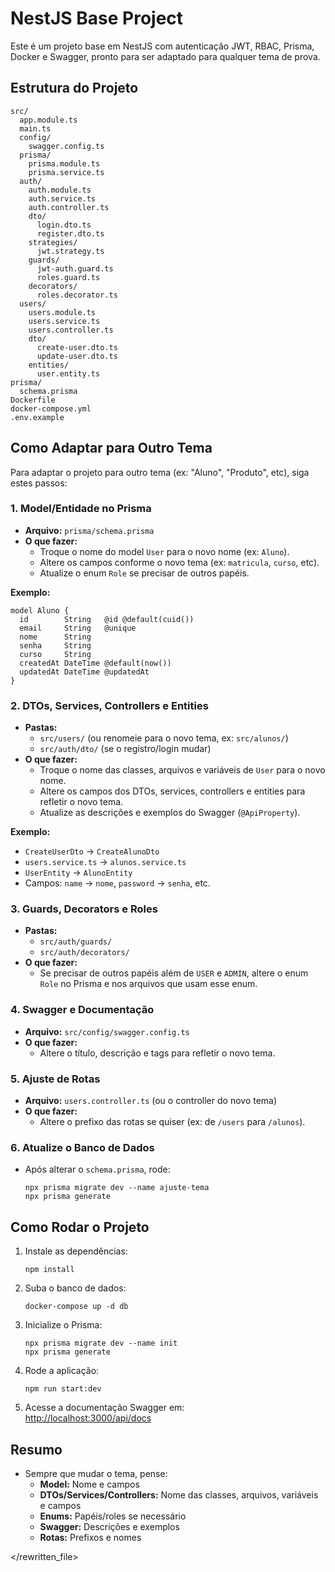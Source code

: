# NestJS Base Project

Este é um projeto base em NestJS com autenticação JWT, RBAC, Prisma, Docker e Swagger, pronto para ser adaptado para qualquer tema de prova.

## Estrutura do Projeto

```
src/
  app.module.ts
  main.ts
  config/
    swagger.config.ts
  prisma/
    prisma.module.ts
    prisma.service.ts
  auth/
    auth.module.ts
    auth.service.ts
    auth.controller.ts
    dto/
      login.dto.ts
      register.dto.ts
    strategies/
      jwt.strategy.ts
    guards/
      jwt-auth.guard.ts
      roles.guard.ts
    decorators/
      roles.decorator.ts
  users/
    users.module.ts
    users.service.ts
    users.controller.ts
    dto/
      create-user.dto.ts
      update-user.dto.ts
    entities/
      user.entity.ts
prisma/
  schema.prisma
Dockerfile
docker-compose.yml
.env.example
```

## Como Adaptar para Outro Tema

Para adaptar o projeto para outro tema (ex: "Aluno", "Produto", etc), siga estes passos:

### 1. Model/Entidade no Prisma
- **Arquivo:** `prisma/schema.prisma`
- **O que fazer:**  
  - Troque o nome do model `User` para o novo nome (ex: `Aluno`).
  - Altere os campos conforme o novo tema (ex: `matricula`, `curso`, etc).
  - Atualize o enum `Role` se precisar de outros papéis.

**Exemplo:**
```prisma
model Aluno {
  id        String   @id @default(cuid())
  email     String   @unique
  nome      String
  senha     String
  curso     String
  createdAt DateTime @default(now())
  updatedAt DateTime @updatedAt
}
```

### 2. DTOs, Services, Controllers e Entities
- **Pastas:**  
  - `src/users/` (ou renomeie para o novo tema, ex: `src/alunos/`)
  - `src/auth/dto/` (se o registro/login mudar)
- **O que fazer:**  
  - Troque o nome das classes, arquivos e variáveis de `User` para o novo nome.
  - Altere os campos dos DTOs, services, controllers e entities para refletir o novo tema.
  - Atualize as descrições e exemplos do Swagger (`@ApiProperty`).

**Exemplo:**
- `CreateUserDto` → `CreateAlunoDto`
- `users.service.ts` → `alunos.service.ts`
- `UserEntity` → `AlunoEntity`
- Campos: `name` → `nome`, `password` → `senha`, etc.

### 3. Guards, Decorators e Roles
- **Pastas:**  
  - `src/auth/guards/`
  - `src/auth/decorators/`
- **O que fazer:**  
  - Se precisar de outros papéis além de `USER` e `ADMIN`, altere o enum `Role` no Prisma e nos arquivos que usam esse enum.

### 4. Swagger e Documentação
- **Arquivo:** `src/config/swagger.config.ts`
- **O que fazer:**  
  - Altere o título, descrição e tags para refletir o novo tema.

### 5. Ajuste de Rotas
- **Arquivo:** `users.controller.ts` (ou o controller do novo tema)
- **O que fazer:**  
  - Altere o prefixo das rotas se quiser (ex: de `/users` para `/alunos`).

### 6. Atualize o Banco de Dados
- Após alterar o `schema.prisma`, rode:
  ```
  npx prisma migrate dev --name ajuste-tema
  npx prisma generate
  ```

## Como Rodar o Projeto

1. Instale as dependências:
   ```
   npm install
   ```

2. Suba o banco de dados:
   ```
   docker-compose up -d db
   ```

3. Inicialize o Prisma:
   ```
   npx prisma migrate dev --name init
   npx prisma generate
   ```

4. Rode a aplicação:
   ```
   npm run start:dev
   ```

5. Acesse a documentação Swagger em:  
   [http://localhost:3000/api/docs](http://localhost:3000/api/docs)

## Resumo
- Sempre que mudar o tema, pense:  
  - **Model:** Nome e campos
  - **DTOs/Services/Controllers:** Nome das classes, arquivos, variáveis e campos
  - **Enums:** Papéis/roles se necessário
  - **Swagger:** Descrições e exemplos
  - **Rotas:** Prefixos e nomes

</rewritten_file> 
